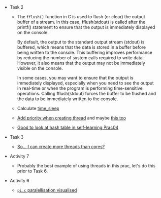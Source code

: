 
- Task 2  

  - The `fflush()` function in C is used to flush (or clear) the output buffer of a stream. In this case, fflush(stdout) is called after the printf() statement to ensure that the output is immediately displayed on the console.

    By default, the output to the standard output stream (stdout) is buffered, which means that the data is stored in a buffer before being written to the console. This buffering improves performance by reducing the number of system calls required to write data. However, it also means that the output may not be immediately visible on the console.

    In some cases, you may want to ensure that the output is immediately displayed, especially when you need to see the output in real-time or when the program is performing time-sensitive operations. Calling fflush(stdout) forces the buffer to be flushed and the data to be immediately written to the console.  

  - Calculate [time_sleep](https://excalidraw.com/#json=_hVhYmcu4yEecUL2ojHui,1sKIf-1iFNONsVk8eQKULA)  <!--https://excalidraw.com/#json=V5UXJ4D-WuMzwEdWQQytR,JKFoLT5AOD8Z3Xp9_xbFOg  -->

  - [Add priority when creating thread](https://docs.oracle.com/cd/E19455-01/806-5257/attrib-16/index.html) and maybe [this too](https://stackoverflow.com/questions/27558768/setting-a-thread-priority-to-high-c)

  - [Good to look at hash table in self-learning Prac04](../prac04/HashTable_Sol.c)

- Task 3
  - [So... I can create more threads than cores?](https://www.reddit.com/r/cpp_questions/comments/snl23k/can_i_use_more_threads_in_my_program_than_the/)


- Activity 7
  - Probably the best example of using threads in this prac, let's do this prior to Task 6.

- Activity 6
  - [`pi.c` paralellisation visualised](https://docs.google.com/spreadsheets/d/1EE0PfpnYO5xm4ezuVSI7JqDVzVUSruqeMytdBpgAZGY/edit?usp=sharing)

